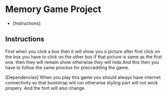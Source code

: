 # Memory Game Project



* [Instructions]

## Instructions

First when you click a box then it will show you a picture after first click on the box you have to click on the other box if that picture is same as the first one. then they will remain show otherwise they will hide.And this then you have to follow the same process for preccedding the game.

[Dependencies]
When you play this game you should always have internet connectivity so that bootstrap will run otherwise styling part will not work propery. And the font will also change.
